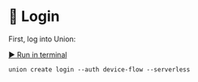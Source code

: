 <br>
<br>
<br>

# 🔑 Login

First, log into Union:

[▶️ Run in terminal](command:union-workspace.runLogin)

```
union create login --auth device-flow --serverless
```
